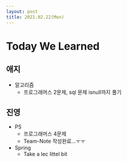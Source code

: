 ```yaml
---
layout: post
title: 2021.02.22(Mon)
---
```


# Today We Learned

## 애지
- 알고리즘
  - 프로그래머스 2문제, sql 문제 isnull까지 풀기

## 진영

- PS
  - 프로그래머스 4문제
  - Team-Note 작성완료...ㅜㅜ
- Spring
  - Take a lec littel bit

